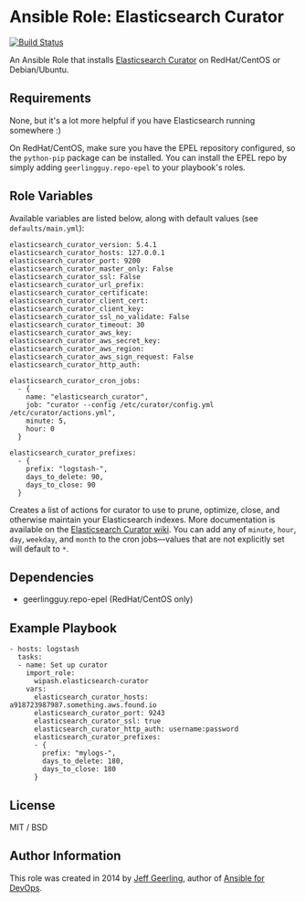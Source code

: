 # Ansible Role: Elasticsearch Curator

[![Build Status](https://travis-ci.org/wipash/ansible-role-elasticsearch-curator.svg?branch=master)](https://travis-ci.org/wipash/ansible-role-elasticsearch-curator)

An Ansible Role that installs [Elasticsearch Curator](https://github.com/elasticsearch/curator) on RedHat/CentOS or Debian/Ubuntu.

## Requirements

None, but it's a lot more helpful if you have Elasticsearch running somewhere :)

On RedHat/CentOS, make sure you have the EPEL repository configured, so the `python-pip` package can be installed. You can install the EPEL repo by simply adding `geerlingguy.repo-epel` to your playbook's roles.

## Role Variables

Available variables are listed below, along with default values (see `defaults/main.yml`):

    elasticsearch_curator_version: 5.4.1
    elasticsearch_curator_hosts: 127.0.0.1
    elasticsearch_curator_port: 9200
    elasticsearch_curator_master_only: False
    elasticsearch_curator_ssl: False
    elasticsearch_curator_url_prefix:
    elasticsearch_curator_certificate:
    elasticsearch_curator_client_cert:
    elasticsearch_curator_client_key:
    elasticsearch_curator_ssl_no_validate: False
    elasticsearch_curator_timeout: 30
    elasticsearch_curator_aws_key:
    elasticsearch_curator_aws_secret_key:
    elasticsearch_curator_aws_region:
    elasticsearch_curator_aws_sign_request: False
    elasticsearch_curator_http_auth:

    elasticsearch_curator_cron_jobs:
      - {
        name: "elasticsearch_curator",
        job: "curator --config /etc/curator/config.yml /etc/curator/actions.yml",
        minute: 5,
        hour: 0
      }

    elasticsearch_curator_prefixes:
      - {
        prefix: "logstash-",
        days_to_delete: 90,
        days_to_close: 90
      }


Creates a list of actions for curator to use to prune, optimize, close, and otherwise maintain your Elasticsearch indexes. More documentation is available on the [Elasticsearch Curator wiki](https://github.com/elasticsearch/curator/wiki/Examples). You can add any of `minute`, `hour`, `day`, `weekday`, and `month` to the cron jobs—values that are not explicitly set will default to `*`.

## Dependencies

  - geerlingguy.repo-epel (RedHat/CentOS only)

## Example Playbook

    - hosts: logstash
      tasks:
      - name: Set up curator
        import_role:
          wipash.elasticsearch-curator
        vars:
          elasticsearch_curator_hosts: a918723987987.something.aws.found.io
          elasticsearch_curator_port: 9243
          elasticsearch_curator_ssl: true
          elasticsearch_curator_http_auth: username:password
          elasticsearch_curator_prefixes:
          - {
            prefix: "mylogs-",
            days_to_delete: 180,
            days_to_close: 180
          }

## License

MIT / BSD

## Author Information

This role was created in 2014 by [Jeff Geerling](https://www.jeffgeerling.com/), author of [Ansible for DevOps](https://www.ansiblefordevops.com/).
